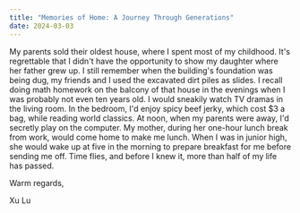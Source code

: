 ```yaml
---
title: "Memories of Home: A Journey Through Generations"
date: 2024-03-03
---
```


My parents sold their oldest house, where I spent most of my childhood. It's regrettable that I didn't have the opportunity to show my daughter where her father grew up. I still remember when the building's foundation was being dug, my friends and I used the excavated dirt piles as slides. I recall doing math homework on the balcony of that house in the evenings when I was probably not even ten years old. I would sneakily watch TV dramas in the living room. In the bedroom, I'd enjoy spicy beef jerky, which cost $3 a bag, while reading world classics. At noon, when my parents were away, I'd secretly play on the computer. My mother, during her one-hour lunch break from work, would come home to make me lunch. When I was in junior high, she would wake up at five in the morning to prepare breakfast for me before sending me off. Time flies, and before I knew it, more than half of my life has passed.

Warm regards,

Xu Lu
